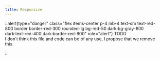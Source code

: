 ```yaml
---
title: Responsive
---
```


::alert{type="danger" class="flex items-center p-4 mb-4 text-sm text-red-800 border border-red-300 rounded-lg bg-red-50 dark:bg-gray-800 dark:text-red-400 dark:border-red-800" role="alert"}
TODO   
I don't think this file and code can be of any use, I propose that we remove this.

::
